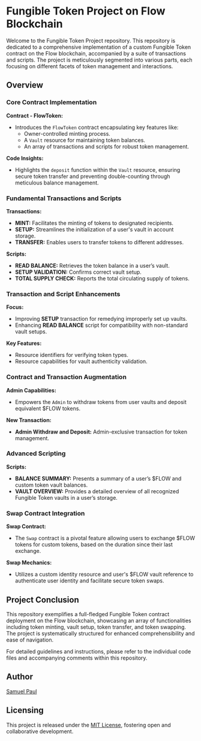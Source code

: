 # Fungible Token Project on Flow Blockchain

Welcome to the Fungible Token Project repository. This repository is dedicated to a comprehensive implementation of a custom Fungible Token contract on the Flow blockchain, accompanied by a suite of transactions and scripts. The project is meticulously segmented into various parts, each focusing on different facets of token management and interactions.

## Overview

### Core Contract Implementation

**Contract - FlowToken:**
- Introduces the `FlowToken` contract encapsulating key features like:
  - Owner-controlled minting process.
  - A `Vault` resource for maintaining token balances.
  - An array of transactions and scripts for robust token management.

**Code Insights:**
- Highlights the `deposit` function within the `Vault` resource, ensuring secure token transfer and preventing double-counting through meticulous balance management.

### Fundamental Transactions and Scripts

**Transactions:**
- **MINT:** Facilitates the minting of tokens to designated recipients.
- **SETUP:** Streamlines the initialization of a user's vault in account storage.
- **TRANSFER:** Enables users to transfer tokens to different addresses.

**Scripts:**
- **READ BALANCE:** Retrieves the token balance in a user’s vault.
- **SETUP VALIDATION:** Confirms correct vault setup.
- **TOTAL SUPPLY CHECK:** Reports the total circulating supply of tokens.

### Transaction and Script Enhancements

**Focus:**
- Improving **SETUP** transaction for remedying improperly set up vaults.
- Enhancing **READ BALANCE** script for compatibility with non-standard vault setups.

**Key Features:**
- Resource identifiers for verifying token types.
- Resource capabilities for vault authenticity validation.

### Contract and Transaction Augmentation

**Admin Capabilities:**
- Empowers the `Admin` to withdraw tokens from user vaults and deposit equivalent $FLOW tokens.

**New Transaction:**
- **Admin Withdraw and Deposit:** Admin-exclusive transaction for token management.

### Advanced Scripting

**Scripts:**
- **BALANCE SUMMARY:** Presents a summary of a user’s $FLOW and custom token vault balances.
- **VAULT OVERVIEW:** Provides a detailed overview of all recognized Fungible Token vaults in a user’s storage.

### Swap Contract Integration

**Swap Contract:**
- The `Swap` contract is a pivotal feature allowing users to exchange $FLOW tokens for custom tokens, based on the duration since their last exchange.

**Swap Mechanics:**
- Utilizes a custom identity resource and user's $FLOW vault reference to authenticate user identity and facilitate secure token swaps.

## Project Conclusion

This repository exemplifies a full-fledged Fungible Token contract deployment on the Flow blockchain, showcasing an array of functionalities including token minting, vault setup, token transfer, and token swapping. The project is systematically structured for enhanced comprehensibility and ease of navigation.

For detailed guidelines and instructions, please refer to the individual code files and accompanying comments within this repository.

## Author

[Samuel Paul](https://github.com/samuepaul)

## Licensing

This project is released under the [MIT License](LICENSE), fostering open and collaborative development.